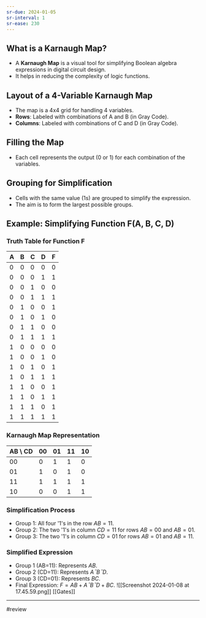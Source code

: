 ```yaml
---
sr-due: 2024-01-05
sr-interval: 1
sr-ease: 230
---
```


## What is a Karnaugh Map?

- A **Karnaugh Map** is a visual tool for simplifying Boolean algebra expressions in digital circuit design.
- It helps in reducing the complexity of logic functions.

## Layout of a 4-Variable Karnaugh Map

- The map is a 4x4 grid for handling 4 variables.
- **Rows**: Labeled with combinations of A and B (in Gray Code).
- **Columns**: Labeled with combinations of C and D (in Gray Code).

## Filling the Map

- Each cell represents the output (0 or 1) for each combination of the variables.

## Grouping for Simplification

- Cells with the same value (1s) are grouped to simplify the expression.
- The aim is to form the largest possible groups.

## Example: Simplifying Function F(A, B, C, D)

### Truth Table for Function F

|A|B|C|D|F|
|---|---|---|---|---|
|0|0|0|0|0|
|0|0|0|1|1|
|0|0|1|0|0|
|0|0|1|1|1|
|0|1|0|0|1|
|0|1|0|1|0|
|0|1|1|0|0|
|0|1|1|1|1|
|1|0|0|0|0|
|1|0|0|1|0|
|1|0|1|0|1|
|1|0|1|1|1|
|1|1|0|0|1|
|1|1|0|1|1|
|1|1|1|0|1|
|1|1|1|1|1|

### Karnaugh Map Representation

|AB \ CD|00|01|11|10|
|---|---|---|---|---|
|00|0|1|1|0|
|01|1|0|1|0|
|11|1|1|1|1|
|10|0|0|1|1|

### Simplification Process

- Group 1: All four '1's in the row $AB=11$.
- Group 2: The two '1's in column $CD=11$ for rows $AB=00$ and $AB=01$.
- Group 3: The two '1's in column $CD=01$ for rows $AB=01$ and $AB=11$.

### Simplified Expression

- Group 1 (AB=11): Represents $AB$.
- Group 2 (CD=11): Represents $AˉBˉD$.
- Group 3 (CD=01): Represents $BC$.
- Final Expression: $F=AB+AˉBˉD+BC$.
![[Screenshot 2024-01-08 at 17.45.59.png]]
[[Gates]]

--- 
#review 